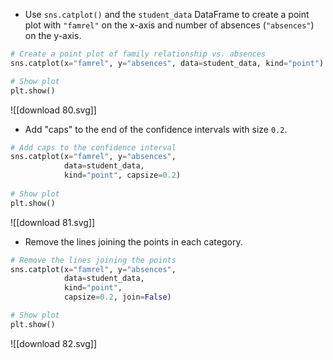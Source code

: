 - Use `sns.catplot()` and the `student_data` DataFrame to create a point plot with `"famrel"` on the x-axis and number of absences (`"absences"`) on the y-axis.
```Python
# Create a point plot of family relationship vs. absences
sns.catplot(x="famrel", y="absences", data=student_data, kind="point")

# Show plot
plt.show()
```
![[download 80.svg]]
- Add "caps" to the end of the confidence intervals with size `0.2`.
```Python
# Add caps to the confidence interval
sns.catplot(x="famrel", y="absences",
            data=student_data,
            kind="point", capsize=0.2)
            
# Show plot
plt.show()
```
![[download 81.svg]]
- Remove the lines joining the points in each category.
```Python
# Remove the lines joining the points
sns.catplot(x="famrel", y="absences",
            data=student_data,
            kind="point",
            capsize=0.2, join=False)

# Show plot
plt.show()
```
![[download 82.svg]]
